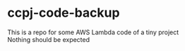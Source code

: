 # ccpj-code-backup
This is a repo for some AWS Lambda code of a tiny project  
Nothing should be expected
